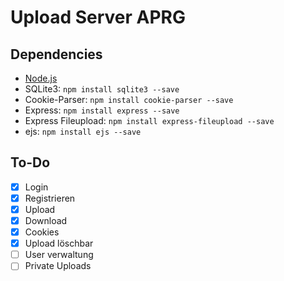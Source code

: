 # Upload Server APRG

## Dependencies
- [Node.js](https://nodejs.org/en/download/)
- SQLite3: ```npm install sqlite3 --save```
- Cookie-Parser: ```npm install cookie-parser --save```
- Express: ```npm install express --save```
- Express Fileupload: ```npm install express-fileupload --save```
- ejs: ```npm install ejs --save```

## To-Do

- [X] Login
- [X] Registrieren
- [X] Upload
- [X] Download
- [X] Cookies
- [X] Upload löschbar
- [ ] User verwaltung
- [ ] Private Uploads
